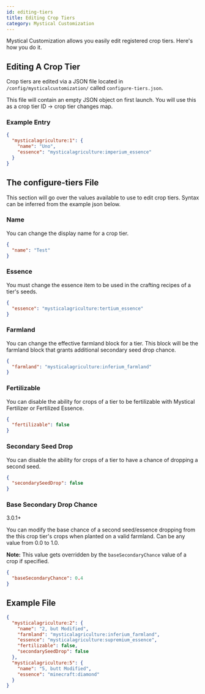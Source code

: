 ```yaml
---
id: editing-tiers
title: Editing Crop Tiers
category: Mystical Customization
---
```


Mystical Customization allows you easily edit registered crop tiers. Here's how you do it.

## Editing A Crop Tier
Crop tiers are edited via a JSON file located in `/config/mysticalcustomization/` called `configure-tiers.json`.

This file will contain an empty JSON object on first launch. You will use this as a crop tier ID -> crop tier changes map.

### Example Entry
```json
{
  "mysticalagriculture:1": {
    "name": "Uno",
    "essence": "mysticalagriculture:imperium_essence"
  }
}
```

## The configure-tiers File
This section will go over the values available to use to edit crop tiers. Syntax can be inferred from the example json below.

### Name
You can change the display name for a crop tier.
```json
{
  "name": "Test"
}
```

### Essence
You must change the essence item to be used in the crafting recipes of a tier's seeds.
```json
{
  "essence": "mysticalagriculture:tertium_essence"
}
```

### Farmland
You can change the effective farmland block for a tier. This block will be the farmland block that grants additional secondary seed drop chance.
```json
{
  "farmland": "mysticalagriculture:inferium_farmland"
}
```

### Fertilizable
You can disable the ability for crops of a tier to be fertilizable with Mystical Fertilizer or Fertilized Essence.
```json
{
  "fertilizable": false
}
```

### Secondary Seed Drop
You can disable the ability for crops of a tier to have a chance of dropping a second seed.
```json
{
  "secondarySeedDrop": false
}
```

### Base Secondary Drop Chance
<u-badge color="green">3.0.1+</u-badge>

You can modify the base chance of a second seed/essence dropping from the this crop tier's crops when planted on a valid farmland. Can be any value from 0.0 to 1.0.

**Note:** This value gets overridden by the `baseSecondaryChance` value of a crop if specified.
```json
{
  "baseSecondaryChance": 0.4
}
```

## Example File
```json
{
  "mysticalagriculture:2": {
    "name": "2, but Modified",
    "farmland": "mysticalagriculture:inferium_farmland",
    "essence": "mysticalagriculture:supremium_essence",
    "fertilizable": false,
    "secondarySeedDrop": false
  },
  "mysticalagriculture:5": {
    "name": "5, butt Modified",
    "essence": "minecraft:diamond"
  }
}
```
